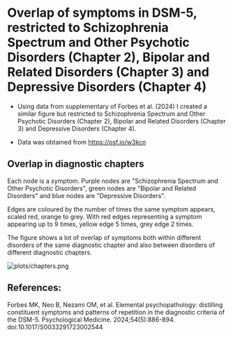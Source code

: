 # Overlap of symptoms in DSM-5, restricted to Schizophrenia Spectrum and Other Psychotic Disorders (Chapter 2), Bipolar and Related Disorders (Chapter 3) and Depressive Disorders (Chapter 4)

* Using data from supplementary of Forbes et al. (2024) I created a similar figure but restricted to Schizophrenia Spectrum and Other Psychotic Disorders (Chapter 2), Bipolar and Related Disorders (Chapter 3) and Depressive Disorders (Chapter 4).

* Data was obtained from https://osf.io/w3kcn

## Overlap in diagnostic chapters

Each node is a symptom. Purple nodes are "Schizophrenia Spectrum and Other Psychotic Disorders", green nodes are "Bipolar and Related Disorders" and blue nodes are "Depressive Disorders".

Edges are coloured by the number of times the same symptom appears, scaled red, orange to grey. With red edges representing a symptom appearing up to 9 times, yellow edge 5 times, grey edge 2 times.

The figure shows a lot of overlap of symptoms both within different disorders of the same diagnostic chapter and also between disorders of different diagnostic chapters.

![plots/chapters.png](plots/chapters.png)

## References:
Forbes MK, Neo B, Nezami OM, et al. Elemental psychopathology: distilling constituent symptoms and patterns of repetition in the diagnostic criteria of the DSM-5. Psychological Medicine. 2024;54(5):886-894. doi:10.1017/S0033291723002544